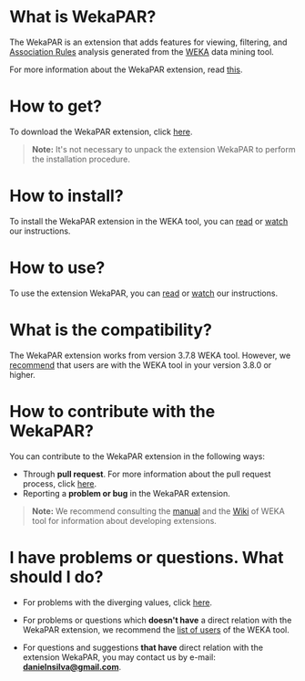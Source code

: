 # **What is WekaPAR?**
The WekaPAR is an extension that adds features for viewing, filtering, and [Association Rules](http://www.saedsayad.com/association_rules.htm) analysis generated from the [WEKA](http://www.cs.waikato.ac.nz/ml/weka/) data mining tool.

For more information about the WekaPAR extension, read [this](https://github.com/).

# **How to get?**
To download the WekaPAR extension, click [here](https://github.com/).

> **Note:** It's not necessary to unpack the extension WekaPAR to perform the installation procedure.

# **How to install?**
To install the WekaPAR extension in the WEKA tool, you can [read](https://github.com/) or [watch](https://www.youtube.com/watch?v=j2DjdK7gJJ8) our instructions.

# **How to use?**
To use the extension WekaPAR, you can [read](https://github.com/) or [watch](https://www.youtube.com/watch?v=c-fJzvWmQ7A) our instructions.

# **What is the compatibility?**
The WekaPAR extension works from version 3.7.8 WEKA tool. However, we [recommend](https://github.com/) that users are with the WEKA tool in your version 3.8.0 or higher.

# **How to contribute with the WekaPAR?**
You can contribute to the WekaPAR extension in the following ways:
* Through **pull request**. For more information about the pull request process, click [here](https://github.com/). 
* Reporting a **problem or bug** in the WekaPAR extension.

> **Note:** We recommend consulting the [manual](https://sourceforge.net/projects/weka/files/documentation/3.8.x/WekaManual-3-8-0.pdf/download?use_mirror=ufpr&download=) and the [Wiki](http://weka.wikispaces.com/) of WEKA tool for information about developing extensions.

# **I have problems or questions. What should I do?**

* For problems with the diverging values, click [here](https://github.com/).

* For problems or questions which **doesn't have** a direct relation with the WekaPAR extension, we recommend the [list of users](https://list.waikato.ac.nz/mailman/listinfo/wekalist) of the WEKA tool.

* For questions and suggestions **that have** direct relation with the extension WekaPAR, you may contact us by e-mail: **danielnsilva@gmail.com**.

